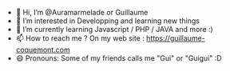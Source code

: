- 👋 Hi, I’m @Auramarmelade or Guillaume 
- 👀 I’m interested in Developping and learning new things 
- 🌱 I’m currently learning Javascript / PHP / JAVA and more :)
- 📫 How to reach me ? On my web site : https://guillaume-coquemont.com
- 😄 Pronouns: Some of my friends calls me "Gui" or "Guigui" :D

<!---
Auramarmelade/Auramarmelade is a ✨ special ✨ repository because its `README.md` (this file) appears on your GitHub profile.
You can click the Preview link to take a look at your changes.
--->
